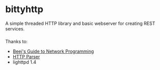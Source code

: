 # bittyhttp

A simple threaded HTTP library and basic webserver for creating REST services.

### 


Thanks to:
* [Beej's Guide to Network Programming](http://beej.us/guide/bgnet/output/print/bgnet_USLetter_2.pdf)    
* [HTTP Parser](https://github.com/nodejs/http-parser)
* lighttpd 1.4
